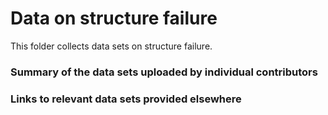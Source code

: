 # Data on structure failure

This folder collects data sets on structure failure. 

### Summary of the data sets uploaded by individual contributors

### Links to relevant data sets provided elsewhere


